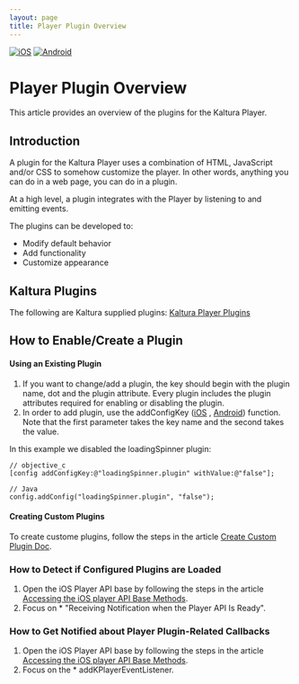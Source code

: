 ```yaml
---
layout: page
title: Player Plugin Overview
---
```


[![iOS](https://img.shields.io/badge/iOS-Supported-green.svg)](https://github.com/kaltura/player-sdk-native-ios)
[![Android](https://img.shields.io/badge/Android-Supported-green.svg)](https://github.com/kaltura/player-sdk-native-ios)

# Player Plugin Overview 

This article provides an overview of the plugins for the Kaltura Player. 

## Introduction
A plugin for the Kaltura Player uses a combination of HTML, JavaScript and/or CSS to somehow customize the player. In other words, anything you can do in a web page, you can do in a plugin.

At a high level, a plugin integrates with the Player by listening to and emitting events.

The plugins can be developed to:

* Modify default behavior
* Add functionality
* Customize appearance

## Kaltura Plugins
The following are Kaltura supplied plugins:
[Kaltura Player Plugins](https://vpaas.kaltura.com/documentation/player-sdk/Player-Plugins-in-the-SDK-Supported-plugins#sthash.3a8Dft10.dpbs)

## How to Enable/Create a Plugin

#### Using an Existing Plugin

1. If you want to change/add a plugin, the key should begin with the plugin name, dot and the plugin attribute. Every plugin includes the plugin attributes required for enabling or disabling the plugin.
2. In order to add plugin, use the addConfigKey ([iOS](https://github.com/kaltura/player-sdk-native-ios/blob/master/KALTURAPlayerSDK/KPPlayerConfig.h#L57) , [Android](https://github.com/kaltura/player-sdk-native-android/blob/master/playerSDK/src/main/java/com/kaltura/playersdk/KPPlayerConfig.java#L86)) function. Note that the first parameter takes the key name and the second takes the value.

In this example we disabled the loadingSpinner plugin:

```
// objective_c
[config addConfigKey:@"loadingSpinner.plugin" withValue:@"false"];
```
```
// Java
config.addConfig("loadingSpinner.plugin", "false");
```

#### Creating Custom Plugins

To create custome plugins, follow the steps in the article [Create Custom Plugin Doc](https://vpaas.kaltura.com/documentation/media-player/Player-Plugins#sthash.gtmiiI7F.dpbs).

### How to Detect if Configured Plugins are Loaded
1. Open the iOS Player API base by following the steps in the article [Accessing the iOS player API Base Methods](https://vpaas.kaltura.com/documentation/player-sdk/Kaltura-iOS-player-API-Base-Methods#sthash.ObDzzCgb.spB9h8rA.dpbs).
2. Focus on * "Receiving  Notification when the Player API Is Ready".

### How to Get Notified about Player Plugin-Related Callbacks
1. Open the iOS Player API base by following the steps in the article [Accessing the iOS player API Base Methods](https://vpaas.kaltura.com/documentation/player-sdk/Kaltura-iOS-player-API-Base-Methods#sthash.ObDzzCgb.spB9h8rA.dpbs).
2. Focus on the * addKPlayerEventListener.
